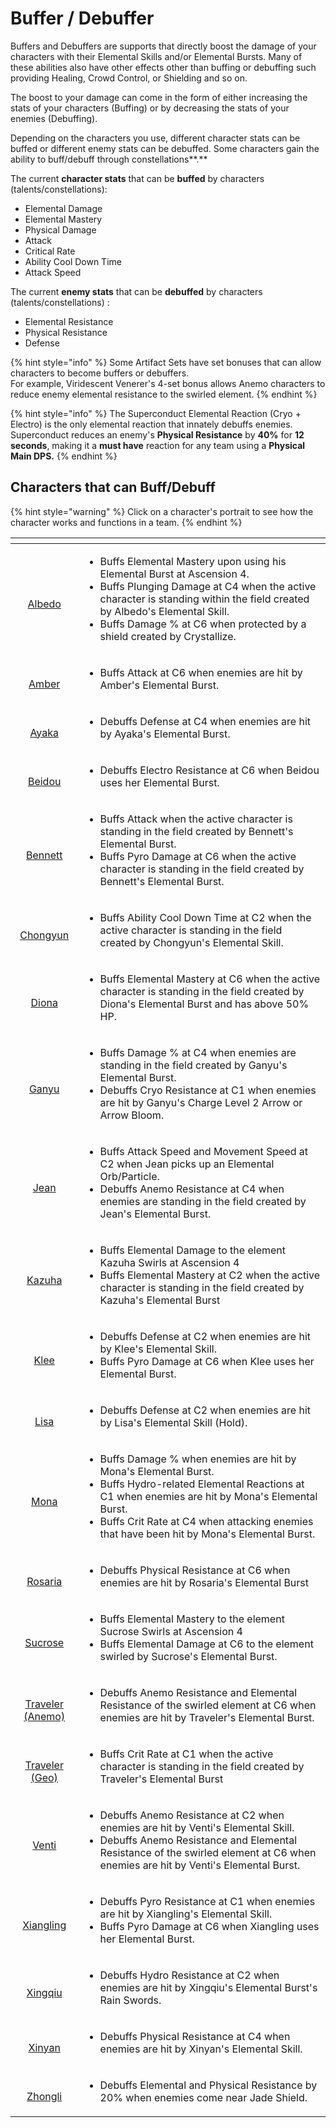 # Buffer / Debuffer

Buffers and Debuffers are supports that directly boost the damage of your characters with their Elemental Skills and/or Elemental Bursts. Many of these abilities also have other effects other than buffing or debuffing such providing Healing, Crowd Control, or Shielding and so on.

The boost to your damage can come in the form of either increasing the stats of your characters \(Buffing\) or by decreasing the stats of your enemies \(Debuffing\). 

Depending on the characters you use, different character stats can be buffed or different enemy stats can be debuffed. Some characters gain the ability to buff/debuff through constellations**.**

The current **character stats** that can be **buffed** by characters \(talents/constellations\):

* Elemental Damage
* Elemental Mastery
* Physical Damage
* Attack
* Critical Rate
* Ability Cool Down Time
* Attack Speed

The current **enemy stats** that can be **debuffed** by characters \(talents/constellations\) :

* Elemental Resistance
* Physical Resistance
* Defense

{% hint style="info" %}
Some Artifact Sets have set bonuses that can allow characters to become buffers or debuffers.   
For example, Viridescent Venerer's 4-set bonus allows Anemo characters to reduce enemy elemental resistance to the swirled element.
{% endhint %}

{% hint style="info" %}
The Superconduct Elemental Reaction \(Cryo + Electro\) is the only elemental reaction that innately debuffs enemies. Superconduct reduces an enemy's **Physical Resistance** by **40%** for **12 seconds**, making it a **must have** reaction for any team using a **Physical Main DPS.**
{% endhint %}

## Characters that can Buff/Debuff <a id="list-of-burst-sub-dps-characters"></a>

{% hint style="warning" %}
Click on a character's portrait to see how the character works and functions in a team.
{% endhint %}

<table>
  <thead>
    <tr>
      <th style="text-align:center"></th>
      <th style="text-align:left"></th>
    </tr>
  </thead>
  <tbody>
    <tr>
      <td style="text-align:center">
        <p><a href="../../characters/geo/albedo.md"><img src="../../.gitbook/assets/ui_avataricon_albedo.png" alt/> </a>
        </p>
        <p><a href="../../characters/geo/albedo.md">Albedo</a>
        </p>
      </td>
      <td style="text-align:left">
        <ul>
          <li>Buffs Elemental Mastery upon using his Elemental Burst at Ascension 4.</li>
          <li>Buffs Plunging Damage at C4 when the active character is standing within
            the field created by Albedo&apos;s Elemental Skill.</li>
          <li>Buffs Damage % at C6 when protected by a shield created by Crystallize.</li>
        </ul>
      </td>
    </tr>
    <tr>
      <td style="text-align:center">
        <p><a href="../../characters/pyro/amber.md"><img src="../../.gitbook/assets/ui_avataricon_amber.png" alt/> </a>
        </p>
        <p><a href="../../characters/pyro/amber.md">Amber</a>
        </p>
      </td>
      <td style="text-align:left">
        <ul>
          <li>Buffs Attack at C6 when enemies are hit by Amber&apos;s Elemental Burst.</li>
        </ul>
      </td>
    </tr>
    <tr>
      <td style="text-align:center">
        <p><a href="../../characters/cryo/ayaka.md"><img src="../../.gitbook/assets/ui_avataricon_ayaka.png" alt/> </a>
        </p>
        <p><a href="../../characters/cryo/ayaka.md">Ayaka</a>
        </p>
      </td>
      <td style="text-align:left">
        <ul>
          <li>Debuffs Defense at C4 when enemies are hit by Ayaka&apos;s Elemental Burst.</li>
        </ul>
      </td>
    </tr>
    <tr>
      <td style="text-align:center">
        <p><a href="../../characters/electro/beidou.md"><img src="../../.gitbook/assets/ui_avataricon_beidou.png" alt/> </a>
        </p>
        <p><a href="../../characters/electro/beidou.md">Beidou</a>
        </p>
      </td>
      <td style="text-align:left">
        <ul>
          <li>Debuffs Electro Resistance at C6 when Beidou uses her Elemental Burst.</li>
        </ul>
      </td>
    </tr>
    <tr>
      <td style="text-align:center">
        <p><a href="../../characters/pyro/bennett.md"><img src="../../.gitbook/assets/ui_avataricon_bennett.png" alt/> </a>
        </p>
        <p><a href="../../characters/pyro/bennett.md">Bennett</a>
        </p>
      </td>
      <td style="text-align:left">
        <ul>
          <li>Buffs Attack when the active character is standing in the field created
            by Bennett&apos;s Elemental Burst.</li>
          <li>Buffs Pyro Damage at C6 when the active character is standing in the field
            created by Bennett&apos;s Elemental Burst.</li>
        </ul>
      </td>
    </tr>
    <tr>
      <td style="text-align:center">
        <p><a href="../../characters/cryo/chongyun.md"><img src="../../.gitbook/assets/ui_avataricon_chongyun.png" alt/> </a>
        </p>
        <p><a href="../../characters/cryo/chongyun.md">Chongyun</a>
        </p>
      </td>
      <td style="text-align:left">
        <ul>
          <li>Buffs Ability Cool Down Time at C2 when the active character is standing
            in the field created by Chongyun&apos;s Elemental Skill.</li>
        </ul>
      </td>
    </tr>
    <tr>
      <td style="text-align:center">
        <p><a href="../../characters/cryo/diona.md"><img src="../../.gitbook/assets/ui_avataricon_diona.png" alt/> </a>
        </p>
        <p><a href="../../characters/cryo/diona.md">Diona</a>
        </p>
      </td>
      <td style="text-align:left">
        <ul>
          <li>Buffs Elemental Mastery at C6 when the active character is standing in
            the field created by Diona&apos;s Elemental Burst and has above 50% HP.</li>
        </ul>
      </td>
    </tr>
    <tr>
      <td style="text-align:center">
        <p><a href="../../characters/cryo/ganyu.md"><img src="../../.gitbook/assets/ui_avataricon_ganyu.png" alt/> </a>
        </p>
        <p><a href="../../characters/cryo/ganyu.md">Ganyu</a>
        </p>
      </td>
      <td style="text-align:left">
        <ul>
          <li>Buffs Damage % at C4 when enemies are standing in the field created by
            Ganyu&apos;s Elemental Burst.</li>
          <li>Debuffs Cryo Resistance at C1 when enemies are hit by Ganyu&apos;s Charge
            Level 2 Arrow or Arrow Bloom.</li>
        </ul>
      </td>
    </tr>
    <tr>
      <td style="text-align:center">
        <p><a href="../../characters/anemo/jean.md"><img src="../../.gitbook/assets/ui_avataricon_jean.png" alt/> </a>
        </p>
        <p><a href="../../characters/anemo/jean.md">Jean</a>
        </p>
      </td>
      <td style="text-align:left">
        <ul>
          <li>Buffs Attack Speed and Movement Speed at C2 when Jean picks up an Elemental
            Orb/Particle.</li>
          <li>Debuffs Anemo Resistance at C4 when enemies are standing in the field
            created by Jean&apos;s Elemental Burst.</li>
        </ul>
      </td>
    </tr>
    <tr>
      <td style="text-align:center">
        <p><a href="../../characters/anemo/kazuha.md"><img src="../../.gitbook/assets/ui_avataricon_kazuha.png" alt/> </a>
        </p>
        <p><a href="../../characters/anemo/kazuha.md">Kazuha</a>
        </p>
      </td>
      <td style="text-align:left">
        <ul>
          <li>Buffs Elemental Damage to the element Kazuha Swirls at Ascension 4</li>
          <li>Buffs Elemental Mastery at C2 when the active character is standing in
            the field created by Kazuha&apos;s Elemental Burst</li>
        </ul>
      </td>
    </tr>
    <tr>
      <td style="text-align:center">
        <p><a href="../../characters/pyro/klee.md"><img src="../../.gitbook/assets/ui_avataricon_klee.png" alt/> </a>
        </p>
        <p><a href="../../characters/pyro/klee.md">Klee</a>
        </p>
      </td>
      <td style="text-align:left">
        <ul>
          <li>Debuffs Defense at C2 when enemies are hit by Klee&apos;s Elemental Skill.</li>
          <li>Buffs Pyro Damage at C6 when Klee uses her Elemental Burst.</li>
        </ul>
      </td>
    </tr>
    <tr>
      <td style="text-align:center">
        <p><a href="../../characters/electro/lisa.md"><img src="../../.gitbook/assets/ui_avataricon_lisa.png" alt/> </a>
        </p>
        <p><a href="../../characters/electro/lisa.md">Lisa</a>
        </p>
      </td>
      <td style="text-align:left">
        <ul>
          <li>Debuffs Defense at C2 when enemies are hit by Lisa&apos;s Elemental Skill
            (Hold).</li>
        </ul>
      </td>
    </tr>
    <tr>
      <td style="text-align:center">
        <p><a href="../../characters/hydro/mona.md"><img src="../../.gitbook/assets/ui_avataricon_mona.png" alt/> </a>
        </p>
        <p><a href="../../characters/hydro/mona.md">Mona</a>
        </p>
      </td>
      <td style="text-align:left">
        <ul>
          <li>Buffs Damage % when enemies are hit by Mona&apos;s Elemental Burst.</li>
          <li>Buffs Hydro-related Elemental Reactions at C1 when enemies are hit by
            Mona&apos;s Elemental Burst.</li>
          <li>Buffs Crit Rate at C4 when attacking enemies that have been hit by Mona&apos;s
            Elemental Burst.</li>
        </ul>
      </td>
    </tr>
    <tr>
      <td style="text-align:center">
        <p><a href="../../characters/cryo/rosaria.md"><img src="../../.gitbook/assets/ui_avataricon_rosaria.png" alt/> </a>
        </p>
        <p><a href="../../characters/cryo/rosaria.md">Rosaria</a>
        </p>
      </td>
      <td style="text-align:left">
        <ul>
          <li>Debuffs Physical Resistance at C6 when enemies are hit by Rosaria&apos;s
            Elemental Burst</li>
        </ul>
      </td>
    </tr>
    <tr>
      <td style="text-align:center">
        <p><a href="../../characters/anemo/sucrose.md"><img src="../../.gitbook/assets/ui_avataricon_sucrose.png" alt/> </a>
        </p>
        <p><a href="../../characters/anemo/sucrose.md">Sucrose</a>
        </p>
      </td>
      <td style="text-align:left">
        <ul>
          <li>Buffs Elemental Mastery to the element Sucrose Swirls at Ascension 4</li>
          <li>Buffs Elemental Damage at C6 to the element swirled by Sucrose&apos;s
            Elemental Burst.</li>
        </ul>
      </td>
    </tr>
    <tr>
      <td style="text-align:center">
        <p><a href="../../characters/anemo/traveler-anemo.md"><img src="../../.gitbook/assets/ui_avataricon_lumine_anemo.png" alt/> </a>
        </p>
        <p><a href="../../characters/anemo/traveler-anemo.md">Traveler (Anemo)</a>
        </p>
      </td>
      <td style="text-align:left">
        <ul>
          <li>Debuffs Anemo Resistance and Elemental Resistance of the swirled element
            at C6 when enemies are hit by Traveler&apos;s Elemental Burst.</li>
        </ul>
      </td>
    </tr>
    <tr>
      <td style="text-align:center">
        <p><a href="../../characters/geo/traveler-geo.md"><img src="../../.gitbook/assets/ui_avataricon_aether_geo.png" alt/> </a>
        </p>
        <p><a href="../../characters/geo/traveler-geo.md">Traveler (Geo)</a>
        </p>
      </td>
      <td style="text-align:left">
        <ul>
          <li>Buffs Crit Rate at C1 when the active character is standing in the field
            created by Traveler&apos;s Elemental Burst</li>
        </ul>
      </td>
    </tr>
    <tr>
      <td style="text-align:center">
        <p><a href="../../characters/anemo/venti.md"><img src="../../.gitbook/assets/ui_avataricon_venti.png" alt/> </a>
        </p>
        <p><a href="../../characters/anemo/venti.md">Venti</a>
        </p>
      </td>
      <td style="text-align:left">
        <ul>
          <li>Debuffs Anemo Resistance at C2 when enemies are hit by Venti&apos;s Elemental
            Skill.</li>
          <li>Debuffs Anemo Resistance and Elemental Resistance of the swirled element
            at C6 when enemies are hit by Venti&apos;s Elemental Burst.</li>
        </ul>
      </td>
    </tr>
    <tr>
      <td style="text-align:center">
        <p><a href="../../characters/pyro/xiangling.md"><img src="../../.gitbook/assets/ui_avataricon_xiangling.png" alt/> </a>
        </p>
        <p><a href="../../characters/pyro/xiangling.md">Xiangling</a>
        </p>
      </td>
      <td style="text-align:left">
        <ul>
          <li>Debuffs Pyro Resistance at C1 when enemies are hit by Xiangling&apos;s
            Elemental Skill.</li>
          <li>Buffs Pyro Damage at C6 when Xiangling uses her Elemental Burst.</li>
        </ul>
      </td>
    </tr>
    <tr>
      <td style="text-align:center">
        <p><a href="../../characters/hydro/xingqiu.md"><img src="../../.gitbook/assets/ui_avataricon_xingqiu.png" alt/> </a>
        </p>
        <p><a href="../../characters/hydro/xingqiu.md">Xingqiu</a>
        </p>
      </td>
      <td style="text-align:left">
        <ul>
          <li>Debuffs Hydro Resistance at C2 when enemies are hit by Xingqiu&apos;s
            Elemental Burst&apos;s Rain Swords.</li>
        </ul>
      </td>
    </tr>
    <tr>
      <td style="text-align:center">
        <p><a href="../../characters/pyro/xinyan.md"><img src="../../.gitbook/assets/ui_avataricon_xinyan.png" alt/> </a>
        </p>
        <p><a href="../../characters/pyro/xinyan.md">Xinyan</a>
        </p>
      </td>
      <td style="text-align:left">
        <ul>
          <li>Debuffs Physical Resistance at C4 when enemies are hit by Xinyan&apos;s
            Elemental Skill.</li>
        </ul>
      </td>
    </tr>
    <tr>
      <td style="text-align:center">
        <p><a href="../../characters/geo/zhongli.md"><img src="../../.gitbook/assets/ui_avataricon_zhongli.png" alt/> </a>
        </p>
        <p><a href="../../characters/geo/zhongli.md">Zhongli</a>
        </p>
      </td>
      <td style="text-align:left">
        <ul>
          <li>Debuffs Elemental and Physical Resistance by 20% when enemies come near
            Jade Shield.</li>
        </ul>
      </td>
    </tr>
  </tbody>
</table>









